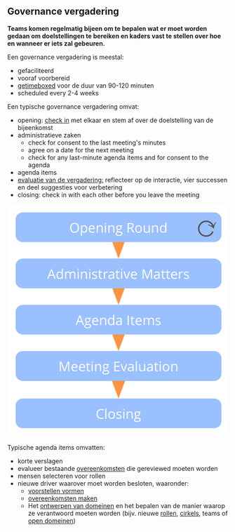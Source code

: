 ## Governance vergadering

**Teams komen regelmatig bijeen om te bepalen wat er moet worden gedaan om doelstellingen te bereiken en kaders vast te stellen over hoe en wanneer er iets zal gebeuren.**

Een governance vergadering is meestal:

- gefaciliteerd 
- vooraf voorbereid 
- [getimeboxed](section:timebox-activities) voor de duur van 90-120 minuten
- scheduled every 2-4 weeks

Een typische governance vergadering omvat:

- opening: [check in](section:check-in) met elkaar en stem af over de doelstelling van de bijeenkomst
- administratieve zaken 
    - check for consent to the last meeting's minutes
    - agree on a date for the next meeting
    - check for any last-minute agenda items and for consent to the agenda
- agenda items 
- [evaluatie van de vergadering:](section:evaluate-meetings) reflecteer op de interactie, vier successen en deel suggesties voor verbetering
- closing: check in with each other before you leave the meeting

![Fases van een governance vergadering](img/meetings/governance-meeting.png)

Typische agenda items omvatten:

- korte verslagen 
- evalueer bestaande [overeenkomsten](glossary:agreement) die gereviewed moeten worden
- mensen selecteren voor rollen 
- nieuwe driver waarover moet worden besloten, waaronder: 
    - [voorstellen vormen](section:co-create-proposals)
    - [overeenkomsten maken](section:consent-decision-making)
    - Het [ontwerpen van domeinen](section:clarify-domains) en het bepalen van de manier waarop ze verantwoord moeten worden (bijv. nieuwe [rollen](section:role), [cirkels](section:circle), teams of [open domeinen](section:open-domain))